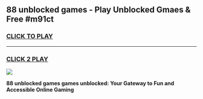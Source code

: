 
## 88 unblocked games - Play Unblocked Gmaes & Free #m91ct
<h3>
<a href="https://news.freeplayer.one?title=88_unblocked_games&ref=26F">CLICK TO PLAY</a></h3>
<hr>

<h3>
<a href="https://news.freeplayer.one?title=88_unblocked_games&ref=26F">CLICK 2 PLAY</a>
  
</h3>

<a href="https://news.freeplayer.one?title=88_unblocked_games&ref=26F/"><img src="https://clearcache.store/games.png"></a>


**88 unblocked games games unblocked: Your Gateway to Fun and Accessible Online Gaming**
